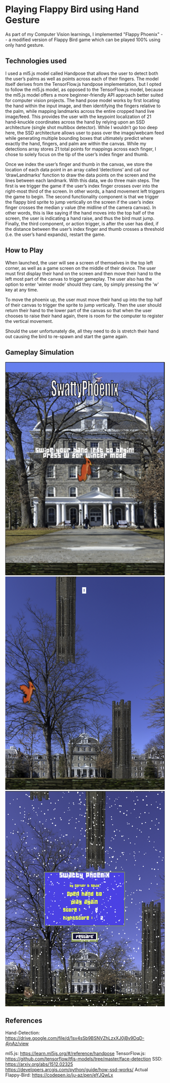 # Playing Flappy Bird using Hand Gesture

As part of my Computer Vision learnings, I implemented "Flappy Phoenix" -- a modified version of Flappy Bird game which can be played 100% using only hand gesture.

## Technologies used
I used a ml5.js model called Handpose that allows the user to detect both the user’s palms as well as points across each of their
fingers. The model itself derives from the TensorFlow.js handpose implementation, but I opted to follow the ml5.js model, as opposed to the TensorFlow.js model, because the ml5.js model offers a more beginner-friendly API approach better suited for computer vision projects. The hand pose model works by first locating the hand within the input image, and then identifying the fingers relative to the palm, while mapping landmarks across the entire cropped hand live image/feed. This provides the user with the keypoint localization of 21 hand-knuckle coordinates across the hand by relying upon an SSD architecture (single shot
multibox detector). While I wouldn’t go too deep here, the SSD architecture allows user to pass over the image/webcam feed while generating multiple bounding boxes that ultimately predict where exactly the hand, fingers, and palm are within the canvas. While my detections array stores 21 total points for mappings across each finger, I chose to solely focus on the tip of the user’s index finger and thumb. 

Once we index the user’s finger and thumb in the canvas, we store the location of each data point in an array called ‘detections’ and call our ‘drawLandmarks’ function to draw the data points on the screen and the lines between each landmark. With this data, we do three main steps. The first is we trigger the game if the user’s index finger crosses over into the right-most third of the screen. In other words, a hand movement left triggers the game to begin. The second functionality component is that we trigger the flappy bird sprite to jump vertically on the screen if the user’s index finger crosses the median y value (the midline of the camera canvas). In other words, this is like saying if the hand moves into the top half of the screen, the user is indicating a hand raise, and thus the bird must jump. Finally, the third component, or action trigger, is after the user has died, if the distance between the user’s index finger and thumb crosses a threshold (i.e. the user’s hand expands), restart the game.


## How to Play

When launched, the user will see a screen of themselves in the top left corner, as well as a game screen on the middle of their device. The user must first display their hand on the screen and then move their hand to the left most part of the canvas to trigger gameplay. The user also has the option to enter 'winter mode' should they care, by simply pressing the 'w' key at any time. 

To move the phoenix up, the user must move their hand up into the top half of their canvas to trigger the sprite to jump vertically. Then the user should return their hand to the lower part of the canvas so that when the user chooses to raise their hand again, there is room for the computer to register the vertical movement. 

Should the user unfortunately die, all they need to do is stretch their hand out causing the bird to re-spawn and start the game again.

## Gameplay Simulation
![Alt text](img1.png)
![Alt text](img2.png)
![Alt text](img3.png)

## References

Hand-Detection:  https://drive.google.com/file/d/1sv4sSb9BSNVZhLzxXJ0jBv9DqD-4jnAz/view

ml5.js: https://learn.ml5js.org/#/reference/handpose
TensorFlow.js: https://github.com/tensorflow/tfjs-models/tree/master/face-detection
SSD:
https://arxiv.org/abs/1512.02325
https://developers.arcgis.com/python/guide/how-ssd-works/
Actual Flappy-Bird: https://codepen.io/ju-az/pen/eYJQwLx
